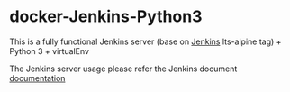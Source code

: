 # docker-Jenkins-Python3

This is a fully functional Jenkins server (base on [Jenkins](https://hub.docker.com/r/jenkins/jenkins) lts-alpine tag) + Python 3 + virtualEnv

The Jenkins server usage please refer the Jenkins document [documentation](https://github.com/jenkinsci/docker/blob/master/README.md)
